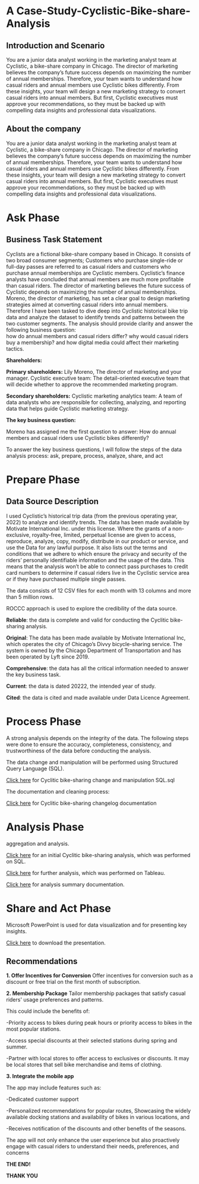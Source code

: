 # A Case-Study-Cyclistic-Bike-share-Analysis

## Introduction and Scenario
You are a junior data analyst working in the marketing analyst team at Cyclistic, a bike-share company in Chicago. The director of marketing believes the company’s future success depends on maximizing the number of annual memberships. Therefore, your team wants to understand how casual riders and annual members use Cyclistic bikes differently. From these insights, your team will design a new marketing strategy to convert casual riders into annual members. But first, Cyclistic executives must approve your recommendations, so they must be backed up with compelling data insights and professional data visualizations.

## About the company
You are a junior data analyst working in the marketing analyst team at Cyclistic, a bike-share company in Chicago. The director of marketing believes the company’s future success depends on maximizing the number of annual memberships. Therefore, your team wants to understand how casual riders and annual members use Cyclistic bikes differently. From these insights, your team will design a new marketing strategy to convert casual riders into annual members. But first, Cyclistic executives must approve your recommendations, so they must be backed up with compelling data insights and professional data visualizations.


# Ask Phase
## Business Task Statement
Cyclists are a fictional bike-share company based in Chicago. It consists of two broad consumer segments; Customers who purchase single-ride or full-day passes are referred to as casual riders and customers who purchase annual memberships are Cyclistic members. Cyclistic’s finance analysts have concluded that annual members are much more profitable than casual riders. The director of marketing believes the future success of Cyclistic depends on maximizing the number of annual memberships. Moreno, the director of marketing, has set a clear goal to design marketing strategies aimed at converting casual riders into annual members. Therefore I have been tasked to dive deep into Cyclistic historical bike trip data and analyze the dataset to identify trends and patterns between the two customer segments. The analysis should provide clarity and answer the following business question:  
how do annual members and casual riders differ? 
why would casual riders buy a membership? and 
how digital media could affect their marketing tactics.

**Shareholders:**

**Primary shareholders:** 
Lily Moreno, The director of marketing and your manager. 
Cyclistic executive team: The detail-oriented executive team that will decide whether to approve the recommended marketing program.

**Secondary shareholders:**
Cyclistic marketing analytics team: A team of data analysts who are responsible for collecting, analyzing, and reporting data that helps guide Cyclistic marketing strategy. 

**The key business question:**

Moreno has assigned me the first question to answer: How do annual members and casual riders use Cyclistic bikes differently?

To answer the key business questions, I will follow the steps of the data analysis process: ask, prepare, process, analyze, share, and act


# Prepare Phase
## Data Source Description
I used Cyclistic’s historical trip data (from the previous operating year, 2022) to analyze and identify trends.
The data has been made available by Motivate International Inc. under this license. Where the grants of a non-exclusive, royalty-free, limited, perpetual license are given to access, reproduce, analyze, copy, modify, distribute in our product or service, and use the Data for any lawful purpose. It also lists out the terms and conditions that we adhere to which ensure the privacy and security of the riders’ personally identifiable information and the usage of the data. This means that the analysis won’t be able to connect pass purchases to credit card numbers to determine if casual riders live in the Cyclistic service area or if they have purchased multiple single passes. 

The data consists of 12 CSV files for each month with 13 columns and more than 5 million rows.

ROCCC approach is used to explore the credibility of the data source.

**Reliable**: the data is complete and valid for conducting the Cyclitic bike-sharing analysis.

**Original**: The data has been made available by Motivate International Inc, which operates the city of Chicago’s Divvy bicycle-sharing service. The system is owned by the Chicago Department of Transportation and has been operated by Lyft since 2019.

**Comprehensive**: the data has all the critical information needed to answer the key business task.


**Current**: the data is dated 20222, the intended year of study. 

**Cited**: the data is cited and made available under Data Licence Agreement.



# Process Phase
A strong analysis depends on the integrity of the data. The following steps were done to ensure the accuracy, completeness, consistency, and trustworthiness of the data before conducting the analysis. 

The data change and manipulation will be performed using Structured Query Language (SQL).

[Click here](https://github.com/SandisiweB/Case-Study-Cyclistic-Bike-share-Analysis/blob/main/SQL%20data%20cleaning%20and%20manipulation.) for Cyclitic bike-sharing change and manipulation SQL.sql

The documentation and cleaning process:

[Click here](https://github.com/SandisiweB/Case-Study-Cyclistic-Bike-share-Analysis/blob/main/Data%20Cleaning%20Changelog.docx) for Cyclitic bike-sharing changelog documentation


# Analysis Phase

aggregation and analysis.

[Click here](https://github.com/SandisiweB/Case-Study-Cyclistic-Bike-share-Analysis/blob/main/SQL%20Analysis) for an initial Cyclitic bike-sharing  analysis, which was performed on SQL.

[Click here](https://public.tableau.com/app/profile/sandisiwe.gugulethu.buthelezi/viz/CycliticBike-sharingserviceanalysisAcasestudy/AverageRideLengthvsAverageRideDistance) for further analysis, which was performed on Tableau.

[Click here](https://github.com/SandisiweB/Case-Study-Cyclistic-Bike-share-Analysis/blob/main/Cyclistic%20Bike-Share_%20Analysis%20Summary%20(1).docx) for analysis summary documentation.

# Share and Act Phase
Microsoft PowerPoint is used for data visualization and for presenting key insights.

[Click here](https://github.com/SandisiweB/Case-Study-Cyclistic-Bike-share-Analysis/blob/main/A%20Cyclistic%20Bike-Share%20Study%20presetantion.pptx) to download the presentation.

## Recommendations
**1. Offer Incentives for Conversion**
Offer incentives for conversion such as a discount or free trial on the first month of subscription.

**2. Membership Package**
Tailor membership packages that satisfy casual riders' usage preferences and patterns.

This could include the benefits of: 

-Priority access to bikes during peak hours or priority access to bikes in the most popular stations.

-Access special discounts at their selected stations during spring and summer.

-Partner with local stores to offer access to exclusives or discounts. It may be local stores that sell bike merchandise and items of clothing.


**3. Integrate the mobile app**

The app may include features such as:

-Dedicated customer support

-Personalized recommendations for popular routes,
Showcasing the widely available docking stations and availability of bikes in various locations, and

-Receives notification of the  discounts and other benefits of the seasons. 

The app will not only enhance the user experience but also proactively engage with casual riders to understand their needs, preferences, and concerns 


**THE END!**

**THANK YOU**
